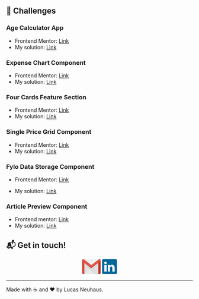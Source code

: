 ## :rocket: ​Challenges

### Age Calculator App

-   Frontend Mentor: [Link](https://www.frontendmentor.io/challenges/age-calculator-app-dF9DFFpj-Q)
-   My solution: [Link](https://neuhaus93.github.io/frontend-mentor/age-calculator-app/dist/)

### Expense Chart Component

-   Frontend Mentor: [Link](https://www.frontendmentor.io/challenges/expenses-chart-component-e7yJBUdjwt)
-   My solution: [Link](https://neuhaus93.github.io/frontend-mentor/expense-chart-component/dist/)

### Four Cards Feature Section

-   Frontend Mentor: [Link](https://www.frontendmentor.io/challenges/four-card-feature-section-weK1eFYK)
-   My solution: [Link](https://neuhaus93.github.io/frontend-mentor/four-card-feature-section/dist/)

### Single Price Grid Component

-   Frontend Mentor: [Link](https://www.frontendmentor.io/challenges/single-price-grid-component-5ce41129d0ff452fec5abbbc)
-   My solution: [Link](https://neuhaus93.github.io/frontend-mentor/single-price-grid-component/dist/)

### Fylo Data Storage Component

-   Frontend Mentor: [Link](https://www.frontendmentor.io/challenges/fylo-data-storage-component-1dZPRbV5n)

-   My solution: [Link](https://neuhaus93.github.io/frontend-mentor/fylo-data-storage-component/dist/)

### Article Preview Component

-   Frontend mentor: [Link](https://www.frontendmentor.io/challenges/article-preview-component-dYBN_pYFT)
-   My solution: [Link](https://neuhaus93.github.io/frontend-mentor/article-preview-component/dist/)

## :mailbox_with_mail: Get in touch!

<p align="center">
    <a href="mailto:lucas.neuhaus93@gmail.com" target="_blank" ><img alt="linkedin" src=".github/contact/gmail_logo.svg" height="40"></a>
    <a href="https://www.linkedin.com/in/lucas-neuhaus/" target="_blank" ><img alt="linkedin" src=".github/contact/linkedin_logo.svg" height="40"></a>
</p>

---

Made with :coffee: and ❤️ by Lucas Neuhaus.
